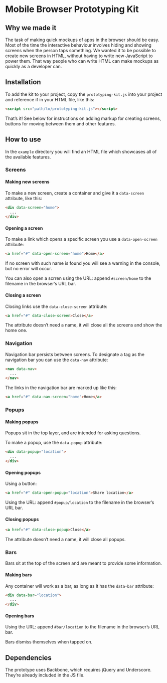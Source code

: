 # Mobile Browser Prototyping Kit

## Why we made it

The task of making quick mockups of apps in the browser should be easy. Most of the time the interactive behaviour involves hiding and showing screens when the person taps something. We wanted it to be possible to create new screens in HTML, without having to write new JavaScript to power them. That way people who can write HTML can make mockups as quickly as a developer can.

## Installation

To add the kit to your project, copy the `prototyping-kit.js` into your project and reference if in your HTML file, like this:

```html
<script src="path/to/prototyping-kit.js"></script>
```

That’s it! See below for instructions on adding markup for creating screens, buttons for moving between them and other features.

## How to use

In the `example` directory you will find an HTML file which showcases all of the available features.

### Screens

#### Making new screens

To make a new screen, create a container and give it a `data-screen` attribute, like this:

```html
<div data-screen="home">
  ...
</div>
```

#### Opening a screen

To make a link which opens a specific screen you use a `data-open-screen` attribute:

```html
<a href="#" data-open-screen="home">Home</a>
```

If no screen with such name is found you will see a warning in the console, but no error will occur.

You can also open a scrren using the URL: append `#screen/home` to the filename in the browser’s URL bar.

#### Closing a screen

Closing links use the `data-close-screen` attribute:

```html
<a href="#" data-close-screen>Close</a>
```

The attribute doesn’t need a name, it will close all the screens and show the home one.

### Navigation

Navigation bar persists between screens. To designate a tag as the navigation bar you can use the `data-nav` attribute:

```html
<nav data-nav>
  ...
</nav>
```

The links in the navigation bar are marked up like this:

```html
<a href="#" data-nav-screen="home">Home</a>
```

### Popups

#### Making popups

Popups sit in the top layer, and are intended for asking questions.

To make a popup, use the `data-popup` attribute:

```html
<div data-popup="location">
  ...
</div>
```

#### Opening popups

Using a button:

```html
<a href="#" data-open-popup="location">Share location</a>
```

Using the URL: append `#popup/location` to the filename in the browser’s URL bar.

#### Closing popups

```html
<a href="#" data-close-popup>Close</a>
```

The attribute doesn’t need a name, it will close all popups.

### Bars

Bars sit at the top of the screen and are meant to provide some information.

#### Making bars

Any container will work as a bar, as long as it has the `data-bar` attribute:

```html
<div data-bar="location">
  ...
</div>
```

#### Opening bars

Using the URL: append `#bar/location` to the filename in the browser’s URL bar.

Bars dismiss themselves when tapped on.

## Dependencies

The prototype uses Backbone, which requires jQuery and Underscore. They’re already included in the JS file.
